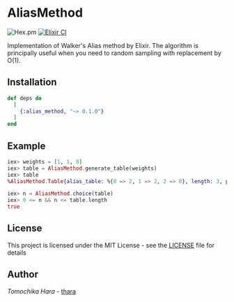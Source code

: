 # AliasMethod

![Hex.pm](https://img.shields.io/hexpm/v/alias_method) [![Elixir CI](https://github.com/thara/elixir_alias_method/actions/workflows/elixir.yml/badge.svg)](https://github.com/thara/elixir_alias_method/actions/workflows/elixir.yml) 

Implementation of Walker's Alias method by Elixir.
The algorithm is principally useful when you need to random sampling with replacement by O(1).

## Installation

```elixir
def deps do
  [
    {:alias_method, "~> 0.1.0"}
  ]
end
```

## Example

```elixir
iex> weights = [1, 1, 8]
iex> table = AliasMethod.generate_table(weights)
iex> table
%AliasMethod.Table{alias_table: %{0 => 2, 1 => 2, 2 => 0}, length: 3, probability_table: %{0 => 0.3, 1 => 0.3, 2 => 1.0}}

iex> n = AliasMethod.choice(table)
iex> 0 <= n && n <= table.length
true
```


## License

This project is licensed under the MIT License - see the [LICENSE](./LICENSE) file for details

## Author

*Tomochika Hara* - [thara](https://github.com/thara)
